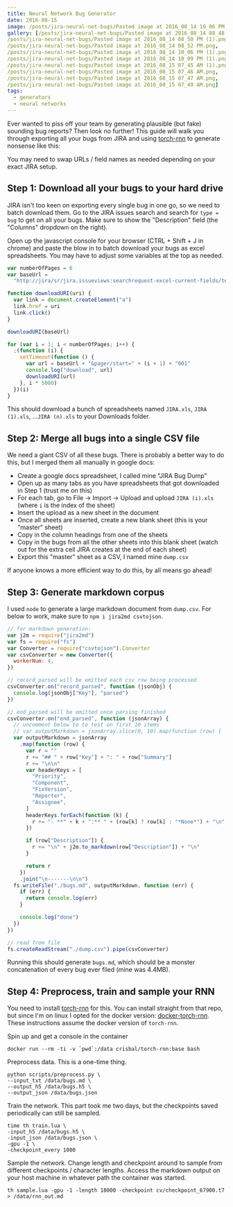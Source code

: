 ```yaml
---
title: Neural Network Bug Generator
date: 2016-08-15
image: /posts/jira-neural-net-bugs/Pasted image at 2016_08_14 10_06 PM (1).png
gallery: [/posts/jira-neural-net-bugs/Pasted image at 2016_08_14 08_48 PM.png,
/posts/jira-neural-net-bugs/Pasted image at 2016_08_14 08_50 PM (1).png,
/posts/jira-neural-net-bugs/Pasted image at 2016_08_14 08_52 PM.png,
/posts/jira-neural-net-bugs/Pasted image at 2016_08_14 10_06 PM (1).png,
/posts/jira-neural-net-bugs/Pasted image at 2016_08_14 10_09 PM (1).png,
/posts/jira-neural-net-bugs/Pasted image at 2016_08_15 07_45 AM (1).png,
/posts/jira-neural-net-bugs/Pasted image at 2016_08_15 07_46 AM.png,
/posts/jira-neural-net-bugs/Pasted image at 2016_08_15 07_47 AM.png,
/posts/jira-neural-net-bugs/Pasted image at 2016_08_15 07_49 AM.png]
tags:
  - generators
  - neural networks
---
```


Ever wanted to piss off your team by generating plausible (but fake) sounding bug reports? Then look no further! This guide will walk you through exporting all your bugs from JIRA and using [torch-rnn](https://github.com/jcjohnson/torch-rnn) to generate nonsense like this:

You may need to swap URLs / field names as needed depending on your exact JIRA setup.

## Step 1: Download all your bugs to your hard drive

JIRA isn't too keen on exporting every single bug in one go, so we need to batch download them. Go to the JIRA issues search and search for `type = bug` to get on all your bugs. Make sure to show the "Description" field (the "Columns" dropdown on the right).

Open up the javascript console for your browser (CTRL + Shift + J in chrome) and paste the blow in to batch download your bugs as excel spreadsheets. You may have to adjust some variables at the top as needed.

```js
var numberOfPages = 6
var baseUrl =
  "http://jira/sr/jira.issueviews:searchrequest-excel-current-fields/temp/SearchRequest.xls?jqlQuery=type+%3D+bug&tempMax=1000"

function downloadURI(uri) {
  var link = document.createElement("a")
  link.href = uri
  link.click()
}

downloadURI(baseUrl)

for (var i = 1; i < numberOfPages; i++) {
  ;(function (i) {
    setTimeout(function () {
      var url = baseUrl + "&pager/start=" + (i + 1) + "001"
      console.log("download", url)
      downloadURI(url)
    }, i * 5000)
  })(i)
}
```

This should download a bunch of spreadsheets named `JIRA.xls`, `JIRA (1).xls`, ...`JIRA (n).xls` to your Downloads folder.

## Step 2: Merge all bugs into a single CSV file

We need a giant CSV of all these bugs. There is probably a better way to do this, but I merged them all manually in google docs:

- Create a google docs spreadsheet, I called mine "JIRA Bug Dump"
- Open up as many tabs as you have spreadsheets that got downloaded in Step 1 (trust me on this)
- For each tab, go to File -> Import -> Upload and upload `JIRA (i).xls` (where `i` is the index of the sheet)
- Insert the upload as a new sheet in the document
- Once all sheets are inserted, create a new blank sheet (this is your "master" sheet)
- Copy in the column headings from one of the sheets
- Copy in the bugs from all the other sheets into this blank sheet (watch out for the extra cell JIRA creates at the end of each sheet)
- Export this "master" sheet as a CSV, I named mine `dump.csv`

If anyone knows a more efficient way to do this, by all means go ahead!

## Step 3: Generate markdown corpus

I used `node` to generate a large markdown document from `dump.csv`. For below to work, make sure to `npm i jira2md csvtojson`.

```js
// for markdown generation:
var j2m = require("jira2md")
var fs = require("fs")
var Converter = require("csvtojson").Converter
var csvConverter = new Converter({
  workerNum: 4,
})

// record_parsed will be emitted each csv row being processed
csvConverter.on("record_parsed", function (jsonObj) {
  console.log(jsonObj["Key"], "parsed")
})

// end_parsed will be emitted once parsing finished
csvConverter.on("end_parsed", function (jsonArray) {
  // uncomment below to to test on first 10 items
  // var outputMarkdown = jsonArray.slice(0, 10).map(function (row) {
  var outputMarkdown = jsonArray
    .map(function (row) {
      var r = ""
      r += "## " + row["Key"] + ": " + row["Summary"]
      r += "\n\n"
      var headerKeys = [
        "Priority",
        "Component",
        "FixVersion",
        "Reporter",
        "Assignee",
      ]
      headerKeys.forEach(function (k) {
        r += "- **" + k + ":** " + (row[k] ? row[k] : "*None*") + "\n"
      })

      if (row["Description"]) {
        r += "\n" + j2m.to_markdown(row["Description"]) + "\n"
      }

      return r
    })
    .join("\n-------\n\n")
  fs.writeFile("./bugs.md", outputMarkdown, function (err) {
    if (err) {
      return console.log(err)
    }

    console.log("done")
  })
})

// read from file
fs.createReadStream("./dump.csv").pipe(csvConverter)
```

Running this should generate `bugs.md`, which should be a monster concatenation of every bug ever filed (mine was 4.4MB).

## Step 4: Preprocess, train and sample your RNN

You need to install [torch-rnn](https://github.com/jcjohnson/torch-rnn) for this. You can install straight from that repo, but since I'm on linux I opted for the docker version: [docker-torch-rnn](https://github.com/crisbal/docker-torch-rnn). These instructions assume the docker version of `torch-rnn`.

Spin up and get a console in the container

```
docker run --rm -ti -v `pwd`:/data crisbal/torch-rnn:base bash
```

Preprocess data. This is a one-time thing.

```
python scripts/preprocess.py \
--input_txt /data/bugs.md \
--output_h5 /data/bugs.h5 \
--output_json /data/bugs.json
```

Train the network. This part took me two days, but the checkpoints saved periodically can still be sampled.

```
time th train.lua \
-input_h5 /data/bugs.h5 \
-input_json /data/bugs.json \
-gpu -1 \
-checkpoint_every 1000
```

Sample the network. Change length and checkpoint around to sample from different checkpoints / character lengths. Access the markdown output on your host machine in whatever path the container was started.

```
th sample.lua -gpu -1 -length 18000 -checkpoint cv/checkpoint_67900.t7 > /data/rnn_out.md
```
